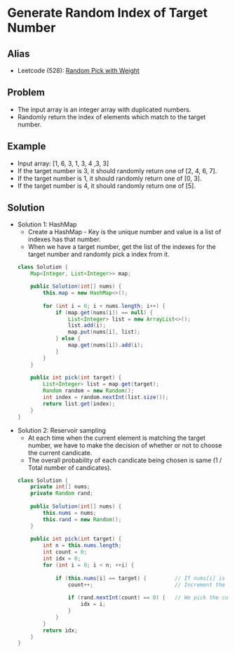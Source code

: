 # Generate Random Index of Target Number

## Alias
- Leetcode (528): [Random Pick with Weight](https://leetcode.com/problems/random-pick-with-weight/)

## Problem
- The input array is an integer array with duplicated numbers.
- Randomly return the index of elements which match to the target number.

## Example
- Input array: [1, 6, 3, 1, 3, 4 ,3, 3]
- If the target number is 3, it should randomly return one of [2, 4, 6, 7].
- If the target number is 1, it should randomly return one of [0, 3].
- If the target number is 4, it should randomly return one of [5].

## Solution
- Solution 1: HashMap
   - Create a HashMap - Key is the unique number and value is a list of indexes has that number.
   - When we have a target number, get the list of the indexes for the target number and randomly pick a index from it.
  ```java
  class Solution {
      Map<Integer, List<Integer>> map;

      public Solution(int[] nums) {
          this.map = new HashMap<>();
        
          for (int i = 0; i < nums.length; i++) {
              if (map.get(nums[i]) == null) {
                  List<Integer> list = new ArrayList<>();
                  list.add(i);
                  map.put(nums[i], list);
              } else {
                  map.get(nums[i]).add(i);
              }
          }
      }
    
      public int pick(int target) {
          List<Integer> list = map.get(target);
          Random random = new Random();
          int index = random.nextInt(list.size());
          return list.get(index);
      }
  }
  ```
- Solution 2: Reservoir sampling
   - At each time when the current element is matching the target number, we have to make the decision of whether or not to choose the current candicate.
   - The overall probability of each candicate being chosen is same (1 / Total number of candicates).
  ```java
  class Solution {
      private int[] nums;
      private Random rand;
    
      public Solution(int[] nums) {
          this.nums = nums;
          this.rand = new Random();
      }
    
      public int pick(int target) {
          int n = this.nums.length;
          int count = 0;
          int idx = 0;
          for (int i = 0; i < n; ++i) {
              
              if (this.nums[i] == target) {         // If nums[i] is equal to target, i is a potential candidate
                  count++;                          // Increment the count of total candidates
             
                  if (rand.nextInt(count) == 0) {   // We pick the current number with probability 1 / count (reservoir sampling)
                      idx = i;
                  }
              }
          }
          return idx;
      }
  }
  ```
